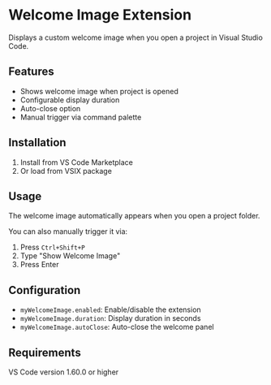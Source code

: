 # Welcome Image Extension

Displays a custom welcome image when you open a project in Visual Studio Code.

## Features

- Shows welcome image when project is opened
- Configurable display duration
- Auto-close option
- Manual trigger via command palette

## Installation

1. Install from VS Code Marketplace
2. Or load from VSIX package

## Usage

The welcome image automatically appears when you open a project folder.

You can also manually trigger it via:
1. Press `Ctrl+Shift+P`
2. Type "Show Welcome Image"
3. Press Enter

## Configuration

- `myWelcomeImage.enabled`: Enable/disable the extension
- `myWelcomeImage.duration`: Display duration in seconds
- `myWelcomeImage.autoClose`: Auto-close the welcome panel

## Requirements

VS Code version 1.60.0 or higher

